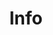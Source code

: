 ---
title: Info
tags: ["info", "information", "i", "details", "help", "guidance", "advice"]
icon: info
svg: '<svg xmlns="http://www.w3.org/2000/svg" width="24" height="24" fill="none" viewBox="0 0 24 24" stroke-width="1.5" stroke-linecap="round" stroke-linejoin="round" stroke="currentColor"><path d="M12 19.5v-10h-.5m0 10h1m-.5-14V5"/></svg>'
---